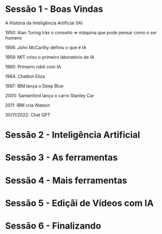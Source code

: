 
# Sessão 1 - Boas Vindas

A História da Inteligência Artificial (IA)

1950: Alan Turing trás o conseito => máquina que pode pensar como o ser humano

1956: John McCarthy definiu o que é IA

1959: MIT criou o primeiro laboratório de IA

1960: Primeiro robô com IA

1964: Chatbot Eliza

1997: IBM lança o Deep Blue

2005: Santanford lança o carro Stanley Car

2011: IBM cria Watson 

30/11/2022: Chat GPT


# Sessão 2 - Inteligência Artificial

# Sessão 3 - As ferramentas

# Sessão 4 - Mais ferramentas

# Sessão 5 - Ediçãi de Vídeos com IA

# Sessão 6 - Finalizando